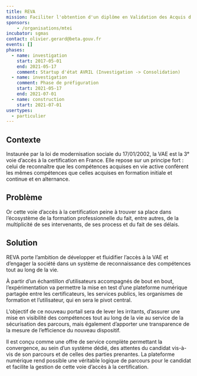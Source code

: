 ```yaml
---
title: REVA
mission: Faciliter l'obtention d'un diplôme en Validation des Acquis d'Expérience (VAE)
sponsors:
    - /organisations/mtei
incubator: sgmas
contact: olivier.gerard@beta.gouv.fr
events: []
phases:
  - name: investigation
    start: 2017-05-01
    end: 2021-05-17
    comment: Startup d'état AVRIL (Investigation -> Consolidation)
  - name: investigation
    comment: Phase de préfiguration
    start: 2021-05-17
    end: 2021-07-01
  - name: construction
    start: 2021-07-01
usertypes:
  - particulier
---
```

## Contexte

Instaurée par la loi de modernisation sociale du 17/01/2002, la VAE est la 3ᵉ voie d’accès à la certification en France. Elle repose sur un principe fort : celui de reconnaître que les compétences acquises en vie active confèrent les mêmes compétences que celles acquises en formation initiale et continue et en alternance.

## Problème

 Or cette voie d’accès à la certification peine à trouver sa place dans l’écosystème de la formation professionnelle du fait, entre autres, de la multiplicité de ses intervenants, de ses process et du fait de ses délais.

## Solution

REVA porte l’ambition de développer et fluidifier l’accès à la VAE et d’engager la société dans un système de reconnaissance des compétences tout au long de la vie.

À partir d’un échantillon d’utilisateurs accompagnés de bout en bout, l’expérimentation va permettre la mise en test d’une plateforme numérique partagée entre les certificateurs, les services publics, les organismes de formation et l’utilisateur, qui en sera le pivot central.

L’objectif de ce nouveau portail sera de lever les irritants, d’assurer une mise en visibilité des compétences tout au long de la vie au service de la sécurisation des parcours, mais également d’apporter une transparence de la mesure de l’efficience du nouveau dispositif.

Il est conçu comme une offre de service complète permettant la convergence, au sein d’un système dédié, des attentes du candidat vis-à-vis de son parcours et de celles des parties prenantes. La plateforme numérique rend possible une véritable logique de parcours pour le candidat et facilite la gestion de cette voie d’accès à la certification.
